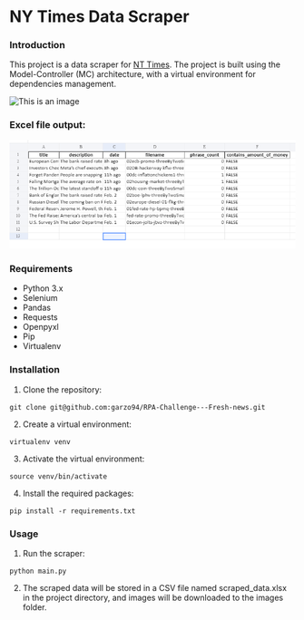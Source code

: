 # NY Times Data Scraper
### Introduction

This project is a data scraper for [NT Times](https://https://www.nytimes.com/). The project is built using the Model-Controller (MC) architecture, with a virtual environment for dependencies management.

![This is an image](https://github.com/garzo94/RPA-Challenge---Fresh-news/blob/main/ezgif.com-gif-maker.gif)

### Excel file output:
![This is an image](https://github.com/garzo94/RPA-Challenge---Fresh-news/blob/main/screenshot_excel_file.png)


### Requirements
- Python 3.x
- Selenium
- Pandas
- Requests
- Openpyxl
- Pip
- Virtualenv

### Installation

1. Clone the repository:
```
git clone git@github.com:garzo94/RPA-Challenge---Fresh-news.git
```
2. Create a virtual environment:
```
virtualenv venv
```
3. Activate the virtual environment:
```
source venv/bin/activate
```
4. Install the required packages:
```
pip install -r requirements.txt
```

### Usage
1. Run the scraper:
```
python main.py
```
2. The scraped data will be stored in a CSV file named scraped_data.xlsx in the project directory, and images will be downloaded to the images folder.

